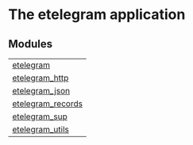 

# The etelegram application #


## Modules ##


<table width="100%" border="0" summary="list of modules">
<tr><td><a href="etelegram.md" class="module">etelegram</a></td></tr>
<tr><td><a href="etelegram_http.md" class="module">etelegram_http</a></td></tr>
<tr><td><a href="etelegram_json.md" class="module">etelegram_json</a></td></tr>
<tr><td><a href="etelegram_records.md" class="module">etelegram_records</a></td></tr>
<tr><td><a href="etelegram_sup.md" class="module">etelegram_sup</a></td></tr>
<tr><td><a href="etelegram_utils.md" class="module">etelegram_utils</a></td></tr></table>


